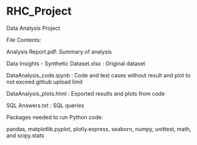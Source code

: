 # RHC_Project
Data Analysis Project

File Contents:

Analysis Report.pdf: Summary of analysis

Data Insights - Synthetic Dataset.xlsx : Original dataset

DataAnalysis_code.ipynb :  Code and test cases without result and plot to not exceed github upload limit

DataAnalysis_plots.html :  Exported results and plots from code

SQL Answers.txt : SQL queries

Packages needed to run Python code:

pandas, matplotlib.pyplot, plotly.express, seaborn, numpy, unittest, math, and scipy.stats
